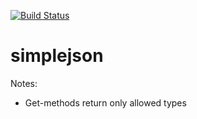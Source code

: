 [![Build Status](https://drone.io/github.com/chrisport/simplejson/status.png)](https://drone.io/github.com/chrisport/simplejson/latest)

simplejson
==========

Notes:
- Get-methods return only allowed types